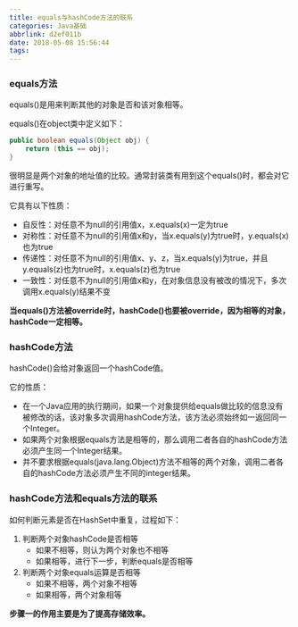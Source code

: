 ```yaml
---
title: equals与hashCode方法的联系
categories: Java基础
abbrlink: d2ef011b
date: 2018-05-08 15:56:44
tags:
---
```


### equals方法

equals()是用来判断其他的对象是否和该对象相等。

equals()在object类中定义如下： 

```java
public boolean equals(Object obj) {  
    return (this == obj);  
}  
```

很明显是两个对象的地址值的比较。通常封装类有用到这个equals()时，都会对它进行重写。

它具有以下性质：

- 自反性：对任意不为null的引用值x，x.equals(x)一定为true
- 对称性：对任意不为null的引用值x和y，当x.equals(y)为true时，y.equals(x)也为true
- 传递性：对任意不为null的引用值x、y、z，当x.equals(y)为true，并且y.equals(z)也为true时，x.equals(z)也为true
- 一致性：对任意不为null的引用值x和y，在对象信息没有被改的情况下，多次调用x.equals(y)结果不变

**当equals()方法被override时，hashCode()也要被override，因为相等的对象，hashCode一定相等。**

<!-- more --> 

### hashCode方法

hashCode()会给对象返回一个hashCode值。

它的性质：

- 在一个Java应用的执行期间，如果一个对象提供给equals做比较的信息没有被修改的话，该对象多次调用hashCode方法，该方法必须始终如一返回同一个Integer。
- 如果两个对象根据equals方法是相等的，那么调用二者各自的hashCode方法必须产生同一个Integer结果。
- 并不要求根据equals(java.lang.Object)方法不相等的两个对象，调用二者各自的hashCode方法必须产生不同的integer结果。 

### hashCode方法和equals方法的联系

如何判断元素是否在HashSet中重复，过程如下：

1. 判断两个对象hashCode是否相等
   - 如果不相等，则认为两个对象也不相等
   - 如果相等，进行下一步，判断equals是否相等
2. 判断两个对象equals运算是否相等
   - 如果不相等，两个对象不相等
   - 如果相等，两个对象相等

**步骤一的作用主要是为了提高存储效率。**

